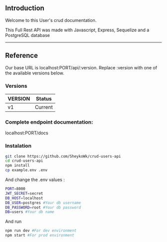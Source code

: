## Introduction
Welcome to this User's crud documentation.

This Full Rest API was made with Javascript, Express, Sequelize and a PostgreSQL database

---

## Reference

Our base URL is localhost:PORT/api/:version. Replace :version with one of the available versions below.

### Versions


|VERSION | Status |
|--------|--------|
|v1| Current |

### Complete endpoint documentation:

localhost:PORT/docs

### Instalation

```bash
git clone https://github.com/SheykoWk/crud-users-api
cd crud-users-api
npm install
cp example.env .env
```

And change the .env values :


```bash
PORT=8000
JWT_SECRET=secret
DB_HOST=localhost 
DB_USER=postgres #Your db username
DB_PASSWORD=root #Your db password
DB=users #Your db name
```

And run 
```bash
npm run dev #For dev environment
npm start #For prod environment
```
